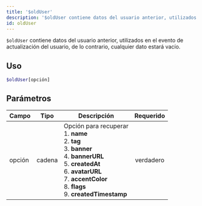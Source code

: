 ```yaml
---
title: '$oldUser'
description: '$oldUser contiene datos del usuario anterior, utilizados en el evento de actualización del usuario, de lo contrario, cualquier dato estará vacío.'
id: oldUser
---
```


`$oldUser` contiene datos del usuario anterior, utilizados en el evento de actualización del usuario, de lo contrario, cualquier dato estará vacío.

## Uso

```php
$oldUser[opción]
```

## Parámetros

| Campo  | Tipo   | Descripción                                                                                                                                                                                                                                                                                | Requerido |
| ------ | ------ | ------------------------------------------------------------------------------------------------------------------------------------------------------------------------------------------------------------------------------------------------------------------------------------------ |:---------:|
| opción | cadena | Opción para recuperar <br /> 1. **name** <br /> 2. **tag** <br /> 3. **banner** <br /> 4. **bannerURL** <br /> 5. **createdAt** <br /> 6. **avatarURL** <br /> 7. **accentColor** <br /> 8. **flags** <br /> 9. **createdTimestamp** | verdadero |